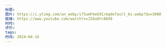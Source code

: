 ```yaml
---
标题: 
图片: https://i.ytimg.com/an_webp/ifSumFmeG9I/mqdefault_6s.webp?du=3000&sqp=COS5-bAG&rs=AOn4CLBv3TKxPACQ4iW9HIO6Ncn43TXexQ
链接: https://www.youtube.com/watch?v=JIOoQYrA8X0
时时: 
评价: 
tags: 
时间: 2024-04-16
---
```


